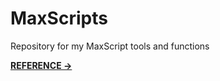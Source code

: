 # MaxScripts
Repository for my MaxScript tools and functions

**[REFERENCE →](https://bydanifm.github.io/MaxScripts/)**

